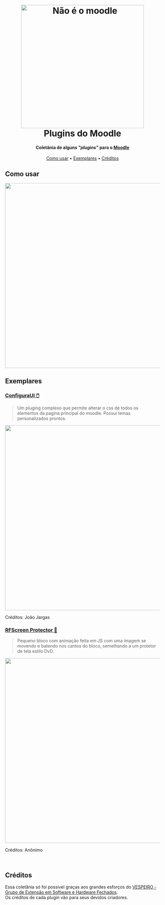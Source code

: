 <h1 align="center">
  <br>
  <img src="https://i.imgur.com/PW18Azn.png" alt="Não é o moodle" width="400">
  <br>
  Plugins do Moodle
  <br>
</h1>

<h4 align="center">
   Coletânia de alguns <em>"plugins"</em> para o <a href="https://pt.wikipedia.org/wiki/Moodle">Moodle</a>
</h4>

<p align="center">
  <a href="#comousar">Como usar</a> •
  <a href="#exemplares">Exemplares</a> •
  <a href="#creditos">Créditos</a>
</p>

<h2 id="comousar">
  Como usar
</h2>

<img src="https://i.imgur.com/Y9YrEKV.gif" alt="" width="600">


<br>

<h2 id="exemplares">
  Exemplares
</h2>

<h3>
  <a href="https://github.com/JoaoVargas/PluginsMoodle/tree/main/ConfiguraUI">
    ConfiguraUI 🖱️
  </a>
</h3>

> Um pluging complexo que permite alterar o css de todos os elementos da pagina principal do moodle.
Possui temas personalizados prontos.

<img src="https://i.imgur.com/jwvxgda.gif" alt="" width="600">

Créditos: João Jargas

<h3>
  <a href="https://github.com/JoaoVargas/PluginsMoodle/tree/main/RFScreenProtector">
    RFScreen Protector 📀
  </a>
</h3>

> Pequeno bloco com animação feita em JS com uma imagem se movendo e batendo nos cantos do bloco, semelhando a um protetor de tela estilo DvD.

<img src="https://i.imgur.com/dX6GXbS.gif" alt="" width="600">

Créditos: Anônimo

<br>

<h2 id="creditos">
  Créditos
</h2>

<p>
  Essa coletânia só foi possivel graças aos grandes esforços do <a href="https://pt.wikipedia.org/wiki/Vespa">VESPEIRO - Grupo de Extensão em Software e Hardware Fechados</a>. 
  <br>
  Os créditos de cada plugin vão para seus devidos criadores.
</p>

<br>

